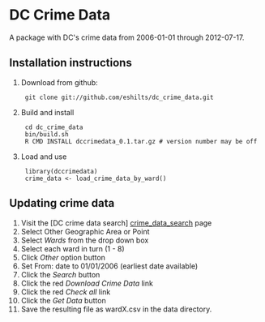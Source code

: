 # DC Crime Data

A package with DC's crime data from 2006-01-01 through 2012-07-17.

## Installation instructions

1. Download from github:

        git clone git://github.com/eshilts/dc_crime_data.git

1. Build and install

        cd dc_crime_data
        bin/build.sh
        R CMD INSTALL dccrimedata_0.1.tar.gz # version number may be off

1. Load and use

        library(dccrimedata) 
        crime_data <- load_crime_data_by_ward()

## Updating crime data

1. Visit the [DC crime data search] [crime_data_search] page
1. Select Other Geographic Area or Point
1. Select _Wards_ from the drop down box
1. Select each ward in turn (1 - 8)
1. Click _Other_ option button
1. Set From: date to 01/01/2006 (earliest date available)
1. Click the _Search_ button
1. Click the red _Download Crime Data_ link
1. Click the red _Check all_ link
1. Click the _Get Data_ button
1. Save the resulting file as wardX.csv in the data directory.


[crime_data_search]: http://crimemap.dc.gov/CrimeMapSearch.aspx "DC Crime Data Searchable Site"
